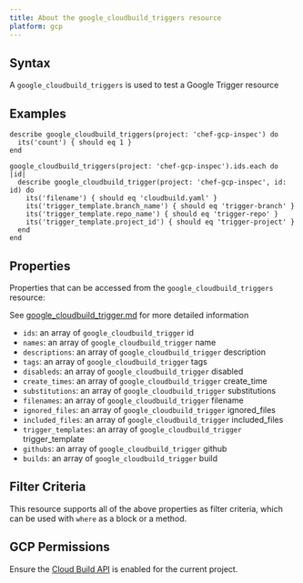 ```yaml
---
title: About the google_cloudbuild_triggers resource
platform: gcp
---
```


## Syntax
A `google_cloudbuild_triggers` is used to test a Google Trigger resource

## Examples
```
describe google_cloudbuild_triggers(project: 'chef-gcp-inspec') do
  its('count') { should eq 1 }
end

google_cloudbuild_triggers(project: 'chef-gcp-inspec').ids.each do |id|
  describe google_cloudbuild_trigger(project: 'chef-gcp-inspec', id: id) do
    its('filename') { should eq 'cloudbuild.yaml' }
    its('trigger_template.branch_name') { should eq 'trigger-branch' }
    its('trigger_template.repo_name') { should eq 'trigger-repo' }
    its('trigger_template.project_id') { should eq 'trigger-project' }
  end
end
```

## Properties
Properties that can be accessed from the `google_cloudbuild_triggers` resource:

See [google_cloudbuild_trigger.md](google_cloudbuild_trigger.md) for more detailed information
  * `ids`: an array of `google_cloudbuild_trigger` id
  * `names`: an array of `google_cloudbuild_trigger` name
  * `descriptions`: an array of `google_cloudbuild_trigger` description
  * `tags`: an array of `google_cloudbuild_trigger` tags
  * `disableds`: an array of `google_cloudbuild_trigger` disabled
  * `create_times`: an array of `google_cloudbuild_trigger` create_time
  * `substitutions`: an array of `google_cloudbuild_trigger` substitutions
  * `filenames`: an array of `google_cloudbuild_trigger` filename
  * `ignored_files`: an array of `google_cloudbuild_trigger` ignored_files
  * `included_files`: an array of `google_cloudbuild_trigger` included_files
  * `trigger_templates`: an array of `google_cloudbuild_trigger` trigger_template
  * `githubs`: an array of `google_cloudbuild_trigger` github
  * `builds`: an array of `google_cloudbuild_trigger` build

## Filter Criteria
This resource supports all of the above properties as filter criteria, which can be used
with `where` as a block or a method.

## GCP Permissions

Ensure the [Cloud Build API](https://console.cloud.google.com/apis/library/cloudbuild.googleapis.com/) is enabled for the current project.
